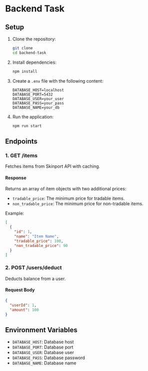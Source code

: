 
# Backend Task

## Setup

1. Clone the repository:
   ```bash
   git clone
   cd backend-task
   ```

2. Install dependencies:
   ```bash
   npm install
   ```

3. Create a `.env` file with the following content:
   ```
   DATABASE_HOST=localhost
   DATABASE_PORT=5432
   DATABASE_USER=your_user
   DATABASE_PASS=your_pass
   DATABASE_NAME=your_db
   ```

4. Run the application:
   ```bash
   npm run start
   ```

## Endpoints

### 1. GET /items

Fetches items from Skinport API with caching.

#### Response
Returns an array of item objects with two additional prices:
- `tradable_price`: The minimum price for tradable items.
- `non_tradable_price`: The minimum price for non-tradable items.

Example:
```json
[
  {
    "id": 1,
    "name": "Item Name",
    "tradable_price": 100,
    "non_tradable_price": 90
  }
]
```

### 2. POST /users/deduct

Deducts balance from a user.

#### Request Body
```json
{
  "userId": 1,
  "amount": 100
}
```

## Environment Variables

- `DATABASE_HOST`: Database host
- `DATABASE_PORT`: Database port
- `DATABASE_USER`: Database user
- `DATABASE_PASS`: Database password
- `DATABASE_NAME`: Database name
